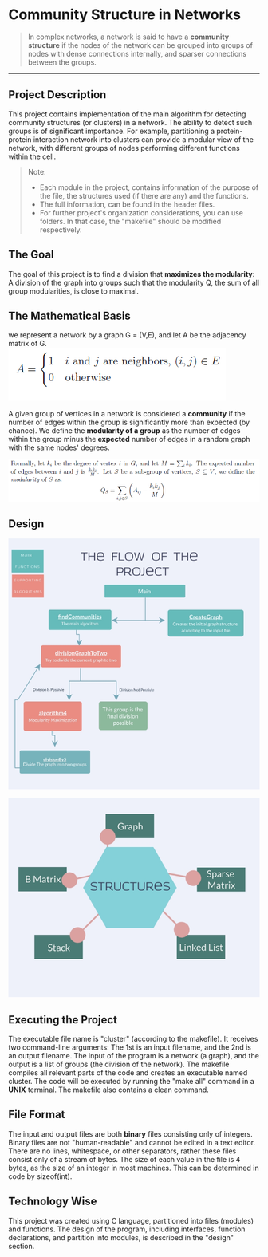 Community Structure in Networks
===================

> In complex networks, a network is said to have a **community structure** if the nodes of the network can be grouped into groups of nodes with dense connections internally, and sparser connections between the groups.

--------
Project Description
-------------
This project contains implementation of the main algorithm for detecting community structures (or clusters) in a network. 
The ability to detect such groups is of significant importance.
For example, partitioning a protein-protein interaction network into clusters can provide a modular view of the network, with different groups of nodes performing different functions within the cell.

> Note:
> * Each module in the project, contains information of the purpose of the file, the structures used (if there are any) and the functions.
> * The full information, can be found in the header files.
> * For further project's organization considerations, you can use folders. In that case, the "makefile" should be modified respectively.

The Goal
-------------
The goal of this project is to find a division that **maximizes the modularity**:
A division of the graph into groups such that the modularity Q, the sum of all group
modularities, is close to maximal.


The Mathematical Basis
-------------
we represent a network by a graph G = (V,E), and let A be the adjacency matrix of G.
![](examples/1.png)

A given group of vertices in a network is considered a **community** if the number of edges
within the group is significantly more than expected (by chance). We define the **modularity
of a group** as the number of edges within the group minus the **expected** number of edges in
a random graph with the same nodes' degrees.

![](examples/2.png)

Design
-------------
![Click](examples/3.jpg)

![Click](examples/4.jpg)


Executing the Project
-------------
The executable file name is "cluster" (according to the makefile).
It receives two command-line arguments:
The 1st is an input filename, and the 2nd is an output filename. 
The input of the program is a network (a graph), and the output is a list of groups (the division of the network).
The makefile compiles all relevant parts of the code and creates an executable named cluster. 
The code will be executed by running the "make all" command in a **UNIX** terminal.
The makefile also contains a clean command.

File Format
-------------
The input and output files are both **binary** files consisting only of integers.
Binary files are not "human-readable" and cannot be edited in a text editor.
There are no lines, whitespace, or other separators, rather these files consist only of a stream
of bytes. The size of each value in the file is 4 bytes, as the size of an integer in most machines.
This can be determined in code by sizeof(int).

Technology Wise
-------------
This project was created using C language, partitioned into files (modules) and functions.
The design of the program, including interfaces, function declarations, and partition into modules, is described in the "design" section.

